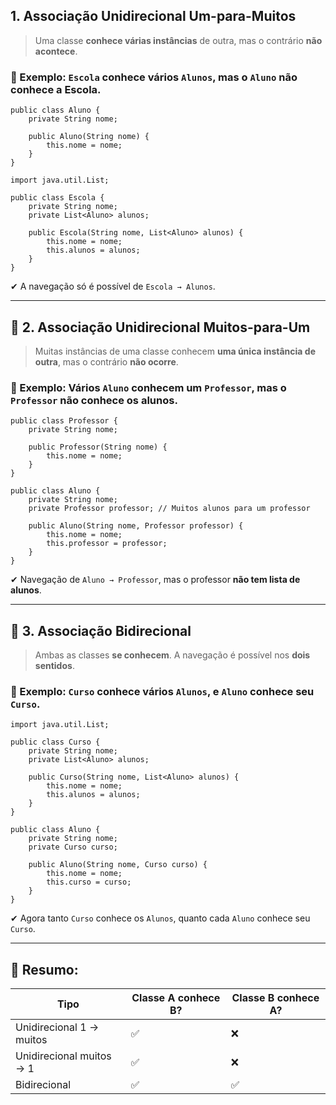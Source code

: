 ## 1. Associação **Unidirecional Um-para-Muitos**

> Uma classe **conhece várias instâncias** de outra, mas o contrário **não acontece**.

### 📘 Exemplo: `Escola` conhece vários `Alunos`, mas o `Aluno` **não conhece a Escola**.

```
public class Aluno {
    private String nome;

    public Aluno(String nome) {
        this.nome = nome;
    }
}

```

```
import java.util.List;

public class Escola {
    private String nome;
    private List<Aluno> alunos;

    public Escola(String nome, List<Aluno> alunos) {
        this.nome = nome;
        this.alunos = alunos;
    }
}

```

✔ A navegação só é possível de `Escola → Alunos`.

---

## 🔹 2. Associação **Unidirecional Muitos-para-Um**

> Muitas instâncias de uma classe conhecem **uma única instância de outra**, mas o contrário **não ocorre**.

### 📘 Exemplo: Vários `Aluno` conhecem um `Professor`, mas o `Professor` não conhece os alunos.

```
public class Professor {
    private String nome;

    public Professor(String nome) {
        this.nome = nome;
    }
}

```

```
public class Aluno {
    private String nome;
    private Professor professor; // Muitos alunos para um professor

    public Aluno(String nome, Professor professor) {
        this.nome = nome;
        this.professor = professor;
    }
}

```

✔ Navegação de `Aluno → Professor`, mas o professor **não tem lista de alunos**.

---

## 🔁 3. Associação **Bidirecional**

> Ambas as classes **se conhecem**. A navegação é possível nos **dois sentidos**.

### 📘 Exemplo: `Curso` conhece vários `Alunos`, e `Aluno` conhece seu `Curso`.

```
import java.util.List;

public class Curso {
    private String nome;
    private List<Aluno> alunos;

    public Curso(String nome, List<Aluno> alunos) {
        this.nome = nome;
        this.alunos = alunos;
    }
}

```

```
public class Aluno {
    private String nome;
    private Curso curso;

    public Aluno(String nome, Curso curso) {
        this.nome = nome;
        this.curso = curso;
    }
}

```

✔ Agora tanto `Curso` conhece os `Alunos`, quanto cada `Aluno` conhece seu `Curso`.

---

## 🧠 Resumo:

|Tipo|Classe A conhece B?|Classe B conhece A?|
|---|---|---|
|Unidirecional 1 → muitos|✅|❌|
|Unidirecional muitos → 1|✅|❌|
|Bidirecional|✅|✅|